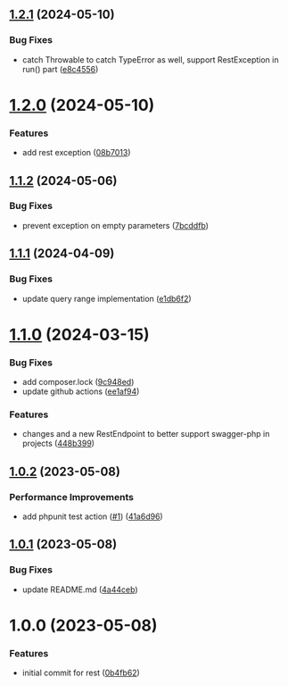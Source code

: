 ## [1.2.1](https://github.com/byteshard/rest/compare/v1.2.0...v1.2.1) (2024-05-10)


### Bug Fixes

* catch Throwable to catch TypeError as well, support RestException in run() part ([e8c4556](https://github.com/byteshard/rest/commit/e8c4556c13d2af73ad7c7e4a7076ad437dacea07))

# [1.2.0](https://github.com/byteshard/rest/compare/v1.1.2...v1.2.0) (2024-05-10)


### Features

* add rest exception ([08b7013](https://github.com/byteshard/rest/commit/08b70132479c202c58f5720a3020b5554cd5da3c))

## [1.1.2](https://github.com/byteshard/rest/compare/v1.1.1...v1.1.2) (2024-05-06)


### Bug Fixes

* prevent exception on empty parameters ([7bcddfb](https://github.com/byteshard/rest/commit/7bcddfbe4da10e0054e9afe10a97302b7b4f1c44))

## [1.1.1](https://github.com/byteshard/rest/compare/v1.1.0...v1.1.1) (2024-04-09)


### Bug Fixes

* update query range implementation ([e1db6f2](https://github.com/byteshard/rest/commit/e1db6f279585159a51f38e2c9cc352b59f822ec6))

# [1.1.0](https://github.com/byteshard/rest/compare/v1.0.2...v1.1.0) (2024-03-15)


### Bug Fixes

* add composer.lock ([9c948ed](https://github.com/byteshard/rest/commit/9c948ed009dfad88975751d0be3c9fd131e04c57))
* update github actions ([ee1af94](https://github.com/byteshard/rest/commit/ee1af9453734c471b0d16cb379a6e9a78ef82381))


### Features

* changes and a new RestEndpoint to better support swagger-php in projects ([448b399](https://github.com/byteshard/rest/commit/448b3998c8da03602939ab719ff7d3fe72df2865))

## [1.0.2](https://github.com/byteshard/rest/compare/v1.0.1...v1.0.2) (2023-05-08)


### Performance Improvements

* add phpunit test action ([#1](https://github.com/byteshard/rest/issues/1)) ([41a6d96](https://github.com/byteshard/rest/commit/41a6d9618d12dd602317b851f606ad8fca2499b3))

## [1.0.1](https://github.com/byteshard/rest/compare/v1.0.0...v1.0.1) (2023-05-08)


### Bug Fixes

* update README.md ([4a44ceb](https://github.com/byteshard/rest/commit/4a44ceb765789a97a965b0a7243c77308c9cd455))

# 1.0.0 (2023-05-08)


### Features

* initial commit for rest ([0b4fb62](https://github.com/byteshard/rest/commit/0b4fb62a05f4eb4b307491f695904626a978fcc8))
